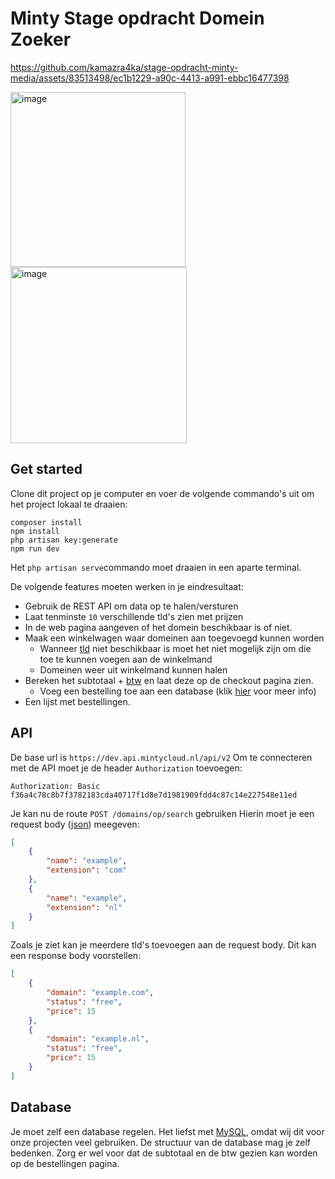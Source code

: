 <p align="center"><h1>Minty Stage opdracht Domein Zoeker</h1></p>

https://github.com/kamazra4ka/stage-opdracht-minty-media/assets/83513498/ec1b1229-a90c-4413-a991-ebbc16477398

<img width="280" alt="image" src="https://github.com/kamazra4ka/stage-opdracht-minty-media/assets/83513498/005187a8-adf2-45bd-89d2-e8b7cb064282"> <img width="282" alt="image" src="https://github.com/kamazra4ka/stage-opdracht-minty-media/assets/83513498/1cc97df9-9ecf-4bf2-8ce0-967666c4265e">

## Get started
Clone dit project op je computer en voer de volgende commando's uit om het project lokaal te draaien:

```
composer install
npm install
php artisan key:generate
npm run dev
```

Het `php artisan serve`commando moet draaien in een aparte terminal.

De volgende features moeten werken in je eindresultaat:
- Gebruik de REST API om data op te halen/versturen
- Laat tenminste `10` verschillende tld's zien met prijzen
- In de web pagina aangeven of het domein beschikbaar is of niet.
- Maak een winkelwagen waar domeinen aan toegevoegd kunnen worden
    - Wanneer [tld](https://www.semrush.com/blog/top-level-domains/) niet beschikbaar is moet het niet mogelijk zijn om die toe te kunnen voegen aan de winkelmand
    - Domeinen weer uit winkelmand kunnen halen
- Bereken het subtotaal + [btw](https://en.wikipedia.org/wiki/Value-added_tax) en laat deze op de checkout pagina zien.
    - Voeg een bestelling toe aan een database (klik [hier](#database) voor meer info)
- Een lijst met bestellingen.


## API
De base url is `https://dev.api.mintycloud.nl/api/v2`
Om te connecteren met de API moet je de header `Authorization` toevoegen:
```
Authorization: Basic f36a4c78c8b7f3782183cda40717f1d8e7d1981909fdd4c87c14e227548e11ed
```

Je kan nu de route `POST /domains/op/search` gebruiken
Hierin moet je een request body ([json](https://www.json.org/)) meegeven:
```json
[
    {
        "name": "example",
        "extension": "com"
    },
    {
        "name": "example",
        "extension": "nl"
    }
]
```

Zoals je ziet kan je meerdere tld's toevoegen aan de request body.
Dit kan een response body voorstellen:

```json
[
    {
        "domain": "example.com",
        "status": "free",
        "price": 15
    },
    {
        "domain": "example.nl",
        "status": "free",
        "price": 15
    }
]
```

## Database
Je moet zelf een database regelen. Het liefst met [MySQL](https://www.mysql.com/), omdat wij dit voor onze projecten veel gebruiken. De structuur van de database mag je zelf bedenken. Zorg er wel voor dat de subtotaal en de btw gezien kan worden op de bestellingen pagina.
